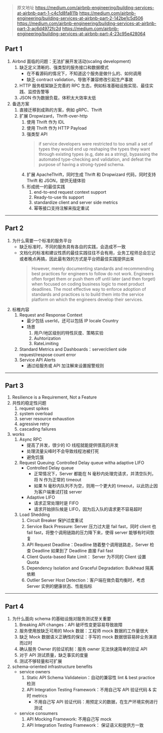 > 原文地址
> https://medium.com/airbnb-engineering/building-services-at-airbnb-part-1-c4c1d8fa811b
> https://medium.com/airbnb-engineering/building-services-at-airbnb-part-2-142be1c5d506
> https://medium.com/airbnb-engineering/building-services-at-airbnb-part-3-ac6d4972fc2d
> https://medium.com/airbnb-engineering/building-services-at-airbnb-part-4-23c95e428064

## Part 1
1. Airbnd 面临的问题：无法扩展开发活动(scaling development)
    1. 缺乏定义清晰的、强类型的服务接口和数据模式
        - 在不看源码的情况下，不知道这个服务是做什么的、如何调用
        - 缺乏 contract validation，导致不兼容修改引起生产事故
    2. HTTP 服务框架缺乏完善的 RPC 生态，例如标准基础设施实现、最佳实践、监控告警等
    3. JSON 作为数据负载，体积太大效率太低
2. 备选方案
    1. 直接迁移到成熟的方案，例如 gRPC、Thrift
    2. 扩展 Dropwizard，Thrift-over-http
        1. 使用 Thrift 作为 IDL
        2. 使用 Thrift 作为 HTTP Payload
        3. 强类型 API
            > if service developers were restricted to too small a set of types they would end up reshaping the types they want through existing types (e.g, date as a string), bypassing the automated type-checking and validation, and defeat the purpose of having a strong-typed schema.
        4. 扩展 ApacheThrift，同时生成 Thrift 和 Dropwizard 代码，同时支持 Thrift 和 JSON，提供无缝体验
        5. 形成统一的最佳实践
            1. end-to-end request context support
            2. Ready-to-use tls support
            3. standardize client and server side metrics
            4. 幂等接口支持注解来指定重试

---

## Part 2
1. 为什么需要一个标准的服务平台
    - 缺乏标准时，不同的服务具有各自的实践，会造成不一致
    - 文档化的标准和建议性质的最佳实践往往不会有用，业务工程师总会忘记或者晚点再搞，因此最有效的方式是平台把最佳实践提供出来
      > However, merely documenting standards and recommending best practices for engineers to follow do not work. Engineers often forget them or push them off until later (and then forget) when focused on coding business logic to meet product deadlines. The most effective way to enforce adoption of standards and practices is to build them into the service platform on which the engineers develop their services.
2. 标椎内容
    1. Request and Response Context
        - 最少包括 userId，还可以包括 IP locale Country
        - 场景
            1. 用户/地区级别的特性灰度、策略实验
            2. Auhtorization
            3. RateLimiting
    2. Standard Metrics and Dashboards：server/client side request/respose count error
    3. Service API Alerts
        - 通过给服务或 API 加注解来设置报警规则

---

## Part 3
1. Resilience is a Requirement, Not a Feature
2. 共性的稳定性问题
    1. request spikes
    2. system overload
    3. server resource exhaustion
    4. agressive retry
    5. cascading failures
3. works
    1. Async RPC
        - 提高了并发，很少的 IO 线程就能提供很高的并发
        - 处理流量尖峰时不会导致线程池被打死
        - 避免饥饿
    2. Request Queuing: Controlled Delay queue witha adaptive LIFO
        - Controlled Delay queue
            - 正常情况下，Server 都能在 N 毫秒内处理完请求，并清空队列，将 N 作为正常的 timeout
            - 如果 N 毫秒内队列不为空，则用一个更大的 timeout，以此防止因为客户端重试打挂 server
        - Adaptive LIFO
            - 请求正常处理时是 FIFO
            - 请求开始排队候是 LIFO，因为后入队的请求更不容易超时
    3. Load Shedding
        1. Circuit Breaker 保护过度重试
        2. Service Back Pressure: Server 压力过大是 fail fast，同时 client 也 fail fast，将整个调用链路的压力降下来，使得 server 能够有时间恢复
        3. API Request Deadline：Deadline 随着整个调用链路走，Server 检查 Deadline 如果到了 Deadline 直接 Fail fast
        4. Client Quota-based Rate Limit： Server 为不同的 Client 设置 Quota
        5. Dependency Isolation and Graceful Degradation: Bulkhead 隔离依赖
        6. Outlier Server Host Detection：客户端在做负载均衡时，考虑 Server 实例的健康状态、性能指标

---

## Part 4
1. 为什么面向 schema 的基础设施对服务测试至关重要
    1. Breaking API changes：API 破坏性变更容易导致故障
    2. 服务使用放缺乏可用的 Mock 数据：工程师 mock 数据的工作量很大
    3. 缺乏 Mock 数据语义正确性的保证：手写的 mock 数据很容易碎业务演进而过时
    4. 确认服务 Owner 的验证机制：服务 owner 无法快速简单的验证 API
    5. 对于 API 测试质量，缺乏事实的度量
    6. 测试不够轻量和可扩展
2. schema-oriented infrastructure benefits
    - service owners
        1. Static API Schema Validateion：自动的兼容性 lint & best practice 检测
        2. API Integration Testing Framework：不用自己写 API 验证代码 & 实时 metrics
            - 不用自己写 API 验证代码：用预定义的数据，在生产环境实例进行测试
    - service consumers
        1. API Mocking Framework: 不用自己写 mock
        2. API Integration Testing Framework： 保证语义和提供方一致
